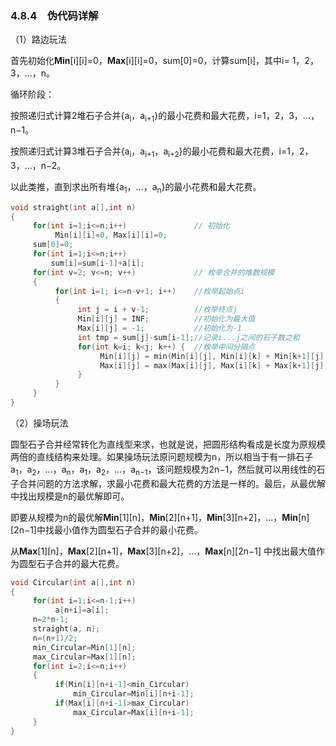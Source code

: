 ### 4.8.4　伪代码详解

（1）路边玩法

首先初始化**Min**[i][i]=0，**Max**[i][i]=0，sum[0]=0，计算sum[i]，其中i= 1，2，3，…，n。

循环阶段：

按照递归式计算2堆石子合并{a<sub class="my_markdown">i</sub>，a<sub class="my_markdown">i</sub><sub>+1</sub>}的最小花费和最大花费，i=1，2，3，…，n−1。

按照递归式计算3堆石子合并{a<sub class="my_markdown">i</sub>，a<sub class="my_markdown">i</sub><sub>+1</sub>，a<sub class="my_markdown">i</sub><sub>+2</sub>}的最小花费和最大花费，i=1，2，3，…，n−2。

以此类推，直到求出所有堆{a<sub class="my_markdown">1</sub>，…，a<sub class="my_markdown">n</sub>}的最小花费和最大花费。

```c
void straight(int a[],int n)
{
     for(int i=1;i<=n;i++)               // 初始化
          Min[i][i]=0, Max[i][i]=0;
     sum[0]=0;
     for(int i=1;i<=n;i++)
         sum[i]=sum[i-1]+a[i];
     for(int v=2; v<=n; v++)             // 枚举合并的堆数规模
     {
          for(int i=1; i<=n-v+1; i++)    //枚举起始点i
          {
               int j = i + v-1;          //枚举终点j
               Min[i][j] = INF;          //初始化为最大值
               Max[i][j] = -1;           //初始化为-1
               int tmp = sum[j]-sum[i-1];//记录i...j之间的石子数之和
               for(int k=i; k<j; k++) {  //枚举中间分隔点
                    Min[i][j] = min(Min[i][j], Min[i][k] + Min[k+1][j] + tmp);
                    Max[i][j] = max(Max[i][j], Max[i][k] + Max[k+1][j] + tmp);
               }
          }
     }
}
```

（2）操场玩法

圆型石子合并经常转化为直线型来求，也就是说，把圆形结构看成是长度为原规模两倍的直线结构来处理。如果操场玩法原问题规模为n，所以相当于有一排石子a<sub class="my_markdown">1</sub>，a<sub>2</sub>，…，a<sub class="my_markdown">n</sub>，a<sub class="my_markdown">1</sub>，a<sub>2</sub>，…，a<sub class="my_markdown">n</sub><sub>−1</sub>，该问题规模为2n−1，然后就可以用线性的石子合并问题的方法求解，求最小花费和最大花费的方法是一样的。最后，从最优解中找出规模是n的最优解即可。

即要从规模为n的最优解**Min**[1][n]，**Min**[2][n+1]，**Min**[3][n+2]，…，**Min**[n][2n−1]中找最小值作为圆型石子合并的最小花费。

从**Max**[1][n]，**Max**[2][n+1]，**Max**[3][n+2]，…，**Max**[n][2n−1] 中找出最大值作为圆型石子合并的最大花费。

```c
void Circular(int a[],int n)
{
     for(int i=1;i<=n-1;i++)
          a[n+i]=a[i];
     n=2*n-1;
     straight(a, n);
     n=(n+1)/2;
     min_Circular=Min[1][n];
     max_Circular=Max[1][n];
     for(int i=2;i<=n;i++)
     {
          if(Min[i][n+i-1]<min_Circular)
              min_Circular=Min[i][n+i-1];
          if(Max[i][n+i-1]>max_Circular)
              max_Circular=Max[i][n+i-1];
     }
}
```

